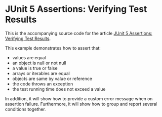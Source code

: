 # JUnit 5 Assertions: Verifying Test Results

This is the accompanying source code for the article [JUnit 5 Assertions: Verifying Test Results](http://www.codingrevolution.com/junit-5-assertions/).

This example demonstrates how to assert that:

- values are equal
- an object is null or not null
- a value is true or false
- arrays or iterables are equal
- objects are same by value or reference
- the code throws an exception
- the test running time does not exceed a value

In addition, it will show how to provide a custom error message when on assertion failure. Furthermore, it will show how to group and report several conditions together.
